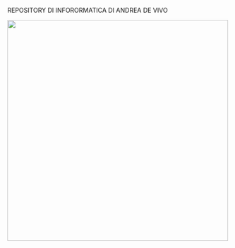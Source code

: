 REPOSITORY DI INFORORMATICA DI ANDREA DE VIVO

<img src = https://pythonlife.in/images/pythonlogo.png    width = "500"   height = "500" > 
